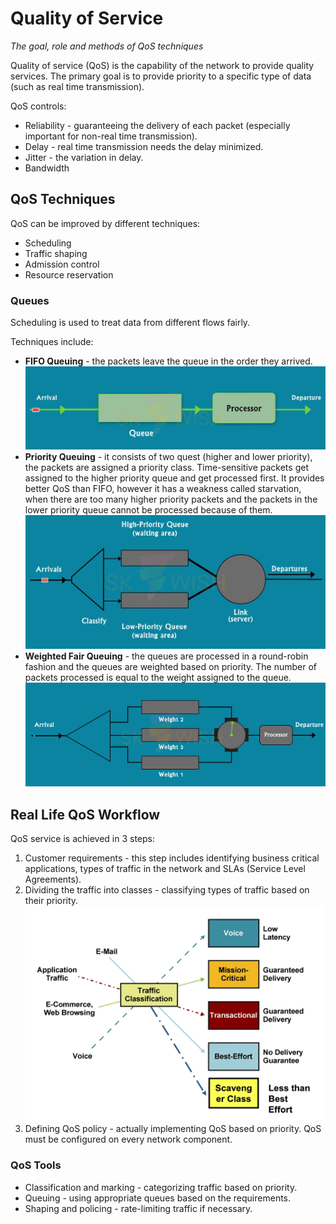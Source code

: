 # Quality of Service

_The goal, role and methods of QoS techniques_

Quality of service (QoS) is the capability of the network to provide quality services. The primary goal is to provide priority to a specific type of data (such as real time transmission).

QoS controls:
* Reliability - guaranteeing the delivery of each packet (especially important for non-real time transmission).
* Delay - real time transmission needs the delay minimized.
* Jitter - the variation in delay.
* Bandwidth

## QoS Techniques

QoS can be improved by different techniques:

* Scheduling
* Traffic shaping
* Admission control
* Resource reservation

### Queues

Scheduling is used to treat data from different flows fairly.

Techniques include:

* **FIFO Queuing** - the packets leave the queue in the order they arrived.
![](./images/quality_of_service/fifo.png)
* **Priority Queuing** - it consists of two quest (higher and lower priority), the packets are assigned a priority class. Time-sensitive packets get assigned to the higher priority queue and get processed first. It provides better QoS than FIFO, however it has a weakness called starvation, when there are too many higher priority packets and the packets in the lower priority queue cannot be processed because of them.
![](./images/quality_of_service/priority_queuing.png)
* **Weighted Fair Queuing** - the queues are processed in a round-robin fashion and the queues are weighted based on priority. The number of packets processed is equal to the weight assigned to the queue.
![](./images/quality_of_service/weighted_fair_queing.png)

## Real Life QoS Workflow

QoS service is achieved in 3 steps:
1. Customer requirements - this step includes identifying business critical applications, types of traffic in the network and SLAs (Service Level Agreements).
2. Dividing the traffic into classes - classifying types of traffic based on their priority.
![](./images/quality_of_service/traffic_classes.png)
3. Defining QoS policy - actually implementing QoS based on priority. QoS must be configured on every network component.

### QoS Tools

* Classification and marking - categorizing traffic based on priority.
* Queuing - using appropriate queues based on the requirements.
* Shaping and policing - rate-limiting traffic if necessary.
